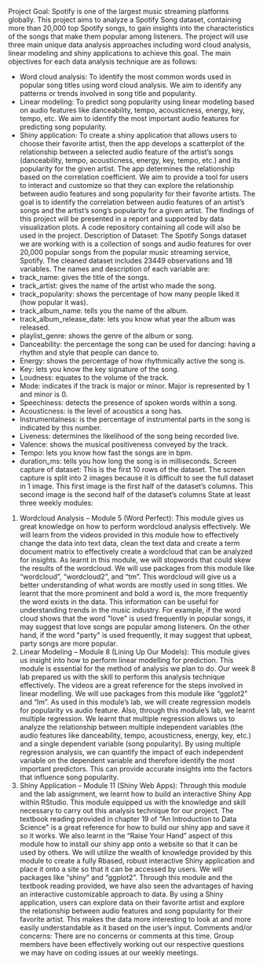 Project Goal:
Spotify is one of the largest music streaming platforms globally. This project aims to analyze a Spotify
Song dataset, containing more than 20,000 top Spotify songs, to gain insights into the characteristics of
the songs that make them popular among listeners. The project will use three main unique data analysis
approaches including word cloud analysis, linear modeling and shiny applications to achieve this goal.
The main objectives for each data analysis technique are as follows:
- Word cloud analysis: To identify the most common words used in popular song titles using word
cloud analysis. We aim to identify any patterns or trends involved in song title and popularity.
- Linear modeling: To predict song popularity using linear modeling based on audio features like
danceability, tempo, acousticness, energy, key, tempo, etc. We aim to identify the most
important audio features for predicting song popularity.
- Shiny application: To create a shiny application that allows users to choose their favorite artist,
then the app develops a scatterplot of the relationship between a selected audio feature of the
artist’s songs (danceability, tempo, acousticness, energy, key, tempo, etc.) and its popularity for
the given artist. The app determines the relationship based on the correlation coefficient. We
aim to provide a tool for users to interact and customize so that they can explore the
relationship between audio features and song popularity for their favorite artists. The goal is to
identify the correlation between audio features of an artist’s songs and the artist’s song’s
popularity for a given artist.
The findings of this project will be presented in a report and supported by data visualization plots. A
code repository containing all code will also be used in the project.
Description of Dataset:
The Spotify Songs dataset we are working with is a collection of songs and audio features for over 20,000
popular songs from the popular music streaming service, Spotify. The cleaned dataset includes 23449
observations and 18 variables.
The names and description of each variable are:
- track_name: gives the title of the songs.
- track_artist: gives the name of the artist who made the song.
- track_popularity: shows the percentage of how many people liked it (how popular it was).
- track_album_name: tells you the name of the album.
- track_album_release_date: lets you know what year the album was released.
- playlist_genre: shows the genre of the album or song.
- Danceability: the percentage the song can be used for dancing: having a rhythm and style that
people can dance to.
- Energy: shows the percentage of how rhythmically active the song is.
- Key: lets you know the key signature of the song.
- Loudness: equates to the volume of the track.
- Mode: indicates if the track is major or minor. Major is represented by 1 and minor is 0.
- Speechiness: detects the presence of spoken words within a song.
- Acousticness: is the level of acoustics a song has.
- Instrumentalness: is the percentage of instrumental parts in the song is indicated by this
number.
- Liveness: determines the likelihood of the song being recorded live.
- Valence: shows the musical positiveness conveyed by the track.
- Tempo: lets you know how fast the songs are in bpm.
- duration_ms: tells you how long the song is in milliseconds.
Screen capture of dataset:
This is the first 10 rows of the dataset. The screen capture is split into 2 images because it is difficult to
see the full dataset in 1 image. This first image is the first half of the dataset’s columns.
This second image is the second half of the dataset’s columns
State at least three weekly modules:
1. Wordcloud Analysis – Module 5 (Word Perfect):
This module gives us great knowledge on how to perform wordcloud analysis effectively. We will learn
from the videos provided in this module how to effectively change the data into text data, clean the text
data and create a term document matrix to effectively create a wordcloud that can be analyzed for
insights. As learnt in this module, we will stopwords that could skew the results of the wordcloud. We
will use packages from this module like “wordcloud”, “wordcloud2”, and “tm”. This wordcloud will give us
a better understanding of what words are mostly used in song titles. We learnt that the more prominent
and bold a word is, the more frequently the word exists in the data. This information can be useful for
understanding trends in the music industry. For example, if the word cloud shows that the word "love" is
used frequently in popular songs, it may suggest that love songs are popular among listeners. On the
other hand, if the word "party" is used frequently, it may suggest that upbeat, party songs are more
popular.
2. Linear Modeling – Module 8 (Lining Up Our Models):
This module gives us insight into how to perform linear modelling for prediction. This module is essential
for the method of analysis we plan to do. Our week 8 lab prepared us with the skill to perform this
analysis technique effectively. The videos are a great reference for the steps involved in linear modelling.
We will use packages from this module like “ggplot2” and “lm”. As used in this module’s lab, we will
create regression models for popularity vs audio feature. Also, through this module’s lab, we learnt
multiple regression. We learnt that multiple regression allows us to analyze the relationship between
multiple independent variables (the audio features like danceability, tempo, acousticness, energy, key,
etc.) and a single dependent variable (song popularity). By using multiple regression analysis, we can
quantify the impact of each independent variable on the dependent variable and therefore identify the
most important predictors. This can provide accurate insights into the factors that influence song
popularity.
3. Shiny Application – Module 11 (Shiny Web Apps):
Through this module and the lab assignment, we learnt how to build an interactive Shiny App within
RStudio. This module equipped us with the knowledge and skill necessary to carry out this analysis
technique for our project. The textbook reading provided in chapter 19 of “An Introduction to Data
Science" is a great reference for how to build our shiny app and save it so it works. We also learnt in the
“Raise Your Hand” aspect of this module how to install our shiny app onto a website so that it can be
used by others. We will utilize the wealth of knowledge provided by this module to create a fully Rbased, robust interactive Shiny application and place it onto a site so that it can be accessed by users. We
will packages like “shiny” and “ggplot2”. Through this module and the textbook reading provided, we
have also seen the advantages of having an interactive customizable approach to data. By using a Shiny
application, users can explore data on their favorite artist and explore the relationship between audio
features and song popularity for their favorite artist. This makes the data more interesting to look at and
more easily understandable as it based on the user’s input.
Comments and/or concerns:
There are no concerns or comments at this time. Group members have been effectively working out our
respective questions we may have on coding issues at our weekly meetings.
